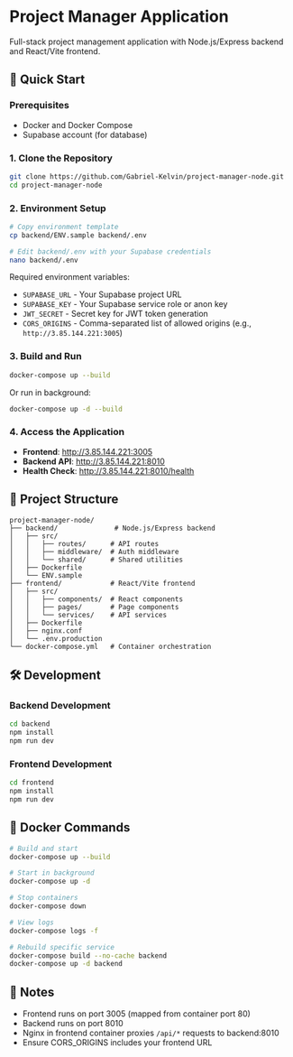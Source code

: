 # Project Manager Application

Full-stack project management application with Node.js/Express backend and React/Vite frontend.

## 🚀 Quick Start

### Prerequisites
- Docker and Docker Compose
- Supabase account (for database)

### 1. Clone the Repository
```bash
git clone https://github.com/Gabriel-Kelvin/project-manager-node.git
cd project-manager-node
```

### 2. Environment Setup
```bash
# Copy environment template
cp backend/ENV.sample backend/.env

# Edit backend/.env with your Supabase credentials
nano backend/.env
```

Required environment variables:
- `SUPABASE_URL` - Your Supabase project URL
- `SUPABASE_KEY` - Your Supabase service role or anon key
- `JWT_SECRET` - Secret key for JWT token generation
- `CORS_ORIGINS` - Comma-separated list of allowed origins (e.g., `http://3.85.144.221:3005`)

### 3. Build and Run
```bash
docker-compose up --build
```

Or run in background:
```bash
docker-compose up -d --build
```

### 4. Access the Application
- **Frontend**: http://3.85.144.221:3005
- **Backend API**: http://3.85.144.221:8010
- **Health Check**: http://3.85.144.221:8010/health

## 📁 Project Structure

```
project-manager-node/
├── backend/              # Node.js/Express backend
│   ├── src/
│   │   ├── routes/      # API routes
│   │   ├── middleware/  # Auth middleware
│   │   └── shared/      # Shared utilities
│   ├── Dockerfile
│   └── ENV.sample
├── frontend/            # React/Vite frontend
│   ├── src/
│   │   ├── components/  # React components
│   │   ├── pages/       # Page components
│   │   └── services/    # API services
│   ├── Dockerfile
│   ├── nginx.conf
│   └── .env.production
└── docker-compose.yml   # Container orchestration
```

## 🛠 Development

### Backend Development
```bash
cd backend
npm install
npm run dev
```

### Frontend Development
```bash
cd frontend
npm install
npm run dev
```

## 🐳 Docker Commands

```bash
# Build and start
docker-compose up --build

# Start in background
docker-compose up -d

# Stop containers
docker-compose down

# View logs
docker-compose logs -f

# Rebuild specific service
docker-compose build --no-cache backend
docker-compose up -d backend
```

## 📝 Notes

- Frontend runs on port 3005 (mapped from container port 80)
- Backend runs on port 8010
- Nginx in frontend container proxies `/api/*` requests to backend:8010
- Ensure CORS_ORIGINS includes your frontend URL

